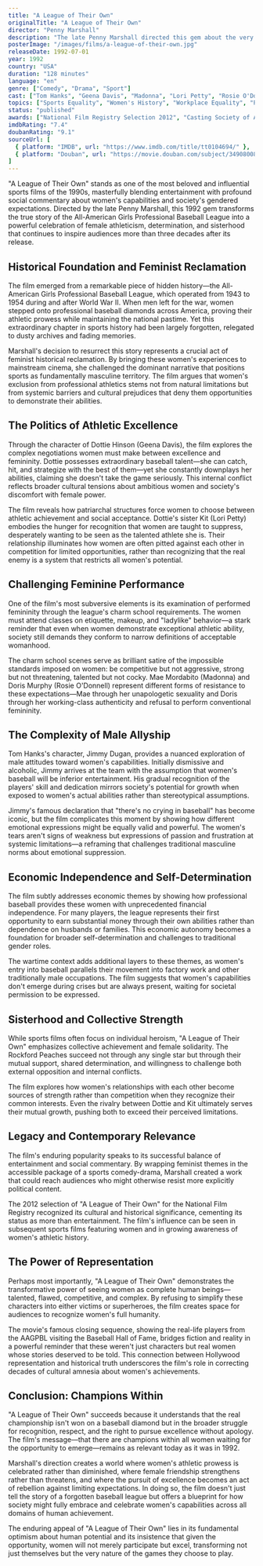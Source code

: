 ```yaml
---
title: "A League of Their Own"
originalTitle: "A League of Their Own"
director: "Penny Marshall"
description: "The late Penny Marshall directed this gem about the very first female professional baseball league. Geena Davis stars as the World War II–era catcher fighting the patriarchy, and Tom Hanks plays the cranky team manager with a heart of gold. As inspirational as it is just plain entertaining, the film encourages female viewers young and old to embrace the champion stifled inside each one of us."
posterImage: "/images/films/a-league-of-their-own.jpg"
releaseDate: 1992-07-01
year: 1992
country: "USA"
duration: "128 minutes"
language: "en"
genre: ["Comedy", "Drama", "Sport"]
cast: ["Tom Hanks", "Geena Davis", "Madonna", "Lori Petty", "Rosie O'Donnell", "Jon Lovitz", "David Strathairn", "Bill Pullman"]
topics: ["Sports Equality", "Women's History", "Workplace Equality", "Patriarchy Critique", "Female Friendship", "Historical Feminism"]
status: "published"
awards: ["National Film Registry Selection 2012", "Casting Society of America Award", "Young Artist Award"]
imdbRating: "7.4"
doubanRating: "9.1"
sourceUrl: [
  { platform: "IMDB", url: "https://www.imdb.com/title/tt0104694/" },
  { platform: "Douban", url: "https://movie.douban.com/subject/34908008/" }
]
---
```


"A League of Their Own" stands as one of the most beloved and influential sports films of the 1990s, masterfully blending entertainment with profound social commentary about women's capabilities and society's gendered expectations. Directed by the late Penny Marshall, this 1992 gem transforms the true story of the All-American Girls Professional Baseball League into a powerful celebration of female athleticism, determination, and sisterhood that continues to inspire audiences more than three decades after its release.

## Historical Foundation and Feminist Reclamation

The film emerged from a remarkable piece of hidden history—the All-American Girls Professional Baseball League, which operated from 1943 to 1954 during and after World War II. When men left for the war, women stepped onto professional baseball diamonds across America, proving their athletic prowess while maintaining the national pastime. Yet this extraordinary chapter in sports history had been largely forgotten, relegated to dusty archives and fading memories.

Marshall's decision to resurrect this story represents a crucial act of feminist historical reclamation. By bringing these women's experiences to mainstream cinema, she challenged the dominant narrative that positions sports as fundamentally masculine territory. The film argues that women's exclusion from professional athletics stems not from natural limitations but from systemic barriers and cultural prejudices that deny them opportunities to demonstrate their abilities.

## The Politics of Athletic Excellence

Through the character of Dottie Hinson (Geena Davis), the film explores the complex negotiations women must make between excellence and femininity. Dottie possesses extraordinary baseball talent—she can catch, hit, and strategize with the best of them—yet she constantly downplays her abilities, claiming she doesn't take the game seriously. This internal conflict reflects broader cultural tensions about ambitious women and society's discomfort with female power.

The film reveals how patriarchal structures force women to choose between athletic achievement and social acceptance. Dottie's sister Kit (Lori Petty) embodies the hunger for recognition that women are taught to suppress, desperately wanting to be seen as the talented athlete she is. Their relationship illuminates how women are often pitted against each other in competition for limited opportunities, rather than recognizing that the real enemy is a system that restricts all women's potential.

## Challenging Feminine Performance

One of the film's most subversive elements is its examination of performed femininity through the league's charm school requirements. The women must attend classes on etiquette, makeup, and "ladylike" behavior—a stark reminder that even when women demonstrate exceptional athletic ability, society still demands they conform to narrow definitions of acceptable womanhood.

The charm school scenes serve as brilliant satire of the impossible standards imposed on women: be competitive but not aggressive, strong but not threatening, talented but not cocky. Mae Mordabito (Madonna) and Doris Murphy (Rosie O'Donnell) represent different forms of resistance to these expectations—Mae through her unapologetic sexuality and Doris through her working-class authenticity and refusal to perform conventional femininity.

## The Complexity of Male Allyship

Tom Hanks's character, Jimmy Dugan, provides a nuanced exploration of male attitudes toward women's capabilities. Initially dismissive and alcoholic, Jimmy arrives at the team with the assumption that women's baseball will be inferior entertainment. His gradual recognition of the players' skill and dedication mirrors society's potential for growth when exposed to women's actual abilities rather than stereotypical assumptions.

Jimmy's famous declaration that "there's no crying in baseball" has become iconic, but the film complicates this moment by showing how different emotional expressions might be equally valid and powerful. The women's tears aren't signs of weakness but expressions of passion and frustration at systemic limitations—a reframing that challenges traditional masculine norms about emotional suppression.

## Economic Independence and Self-Determination

The film subtly addresses economic themes by showing how professional baseball provides these women with unprecedented financial independence. For many players, the league represents their first opportunity to earn substantial money through their own abilities rather than dependence on husbands or families. This economic autonomy becomes a foundation for broader self-determination and challenges to traditional gender roles.

The wartime context adds additional layers to these themes, as women's entry into baseball parallels their movement into factory work and other traditionally male occupations. The film suggests that women's capabilities don't emerge during crises but are always present, waiting for societal permission to be expressed.

## Sisterhood and Collective Strength

While sports films often focus on individual heroism, "A League of Their Own" emphasizes collective achievement and female solidarity. The Rockford Peaches succeed not through any single star but through their mutual support, shared determination, and willingness to challenge both external opposition and internal conflicts.

The film explores how women's relationships with each other become sources of strength rather than competition when they recognize their common interests. Even the rivalry between Dottie and Kit ultimately serves their mutual growth, pushing both to exceed their perceived limitations.

## Legacy and Contemporary Relevance

The film's enduring popularity speaks to its successful balance of entertainment and social commentary. By wrapping feminist themes in the accessible package of a sports comedy-drama, Marshall created a work that could reach audiences who might otherwise resist more explicitly political content.

The 2012 selection of "A League of Their Own" for the National Film Registry recognized its cultural and historical significance, cementing its status as more than entertainment. The film's influence can be seen in subsequent sports films featuring women and in growing awareness of women's athletic history.

## The Power of Representation

Perhaps most importantly, "A League of Their Own" demonstrates the transformative power of seeing women as complete human beings—talented, flawed, competitive, and complex. By refusing to simplify these characters into either victims or superheroes, the film creates space for audiences to recognize women's full humanity.

The movie's famous closing sequence, showing the real-life players from the AAGPBL visiting the Baseball Hall of Fame, bridges fiction and reality in a powerful reminder that these weren't just characters but real women whose stories deserved to be told. This connection between Hollywood representation and historical truth underscores the film's role in correcting decades of cultural amnesia about women's achievements.

## Conclusion: Champions Within

"A League of Their Own" succeeds because it understands that the real championship isn't won on a baseball diamond but in the broader struggle for recognition, respect, and the right to pursue excellence without apology. The film's message—that there are champions within all women waiting for the opportunity to emerge—remains as relevant today as it was in 1992.

Marshall's direction creates a world where women's athletic prowess is celebrated rather than diminished, where female friendship strengthens rather than threatens, and where the pursuit of excellence becomes an act of rebellion against limiting expectations. In doing so, the film doesn't just tell the story of a forgotten baseball league but offers a blueprint for how society might fully embrace and celebrate women's capabilities across all domains of human achievement.

The enduring appeal of "A League of Their Own" lies in its fundamental optimism about human potential and its insistence that given the opportunity, women will not merely participate but excel, transforming not just themselves but the very nature of the games they choose to play.